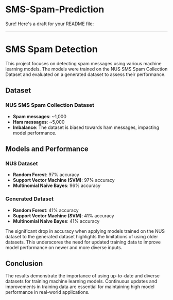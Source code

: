 # SMS-Spam-Prediction
Sure! Here's a draft for your README file:

---

# SMS Spam Detection

This project focuses on detecting spam messages using various machine learning models. The models were trained on the NUS SMS Spam Collection Dataset and evaluated on a generated dataset to assess their performance.

## Dataset

### NUS SMS Spam Collection Dataset
- **Spam messages**: ~1,000
- **Ham messages**: ~5,000
- **Imbalance**: The dataset is biased towards ham messages, impacting model performance.

## Models and Performance

### NUS Dataset
- **Random Forest**: 97% accuracy
- **Support Vector Machine (SVM)**: 97% accuracy
- **Multinomial Naive Bayes**: 96% accuracy

### Generated Dataset
- **Random Forest**: 41% accuracy
- **Support Vector Machine (SVM)**: 41% accuracy
- **Multinomial Naive Bayes**: 41% accuracy

The significant drop in accuracy when applying models trained on the NUS dataset to the generated dataset highlights the limitations of using older datasets. This underscores the need for updated training data to improve model performance on newer and more diverse inputs.

## Conclusion

The results demonstrate the importance of using up-to-date and diverse datasets for training machine learning models. Continuous updates and improvements in training data are essential for maintaining high model performance in real-world applications.

